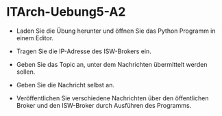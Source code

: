 # ITArch-Uebung5-A2

- Laden Sie die Übung herunter und öffnen Sie das Python Programm in einem Editor. 

- Tragen Sie die IP-Adresse des ISW-Brokers ein. 

- Geben Sie das Topic an, unter dem Nachrichten übermittelt werden sollen. 

- Geben Sie die Nachricht selbst an. 

- Veröffentlichen Sie verschiedene Nachrichten über den öffentlichen Broker und den ISW-Broker durch Ausführen des Programms. 
